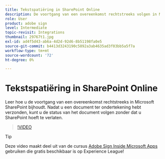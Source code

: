 ```yaml
---
title: Tekstspatiëring in SharePoint Online
description: De voortgang van een overeenkomst rechtstreeks volgen in Microsoft SharePoint
role: User
product: adobe sign
level: Intermediate
topic-revisit: Integrations
thumbnail: 29767t1.jpg
exl-id: ad4f5d43-ab6a-4d2d-92d6-8b51198fa0e5
source-git-commit: b4413d3243190c5892a3ab4635ad3f03bb5a5f7a
workflow-type: tm+mt
source-wordcount: '72'
ht-degree: 0%

---
```


# Tekstspatiëring in SharePoint Online

Leer hoe u de voortgang van een overeenkomst rechtstreeks in Microsoft SharePoint bijhoudt. Nadat u een document ter ondertekening hebt verzonden, kunt u de status van het document volgen zonder dat u SharePoint hoeft te verlaten.

>[!VIDEO](https://video.tv.adobe.com/v/29767t1?hidetitle=true)

>[!TIP]
>
>Deze video maakt deel uit van de cursus [Adobe Sign Inside Microsoft Apps](https://experienceleague.adobe.com/?recommended=Sign-U-1-2020.2) gebruiken die gratis beschikbaar is op Experience League!
